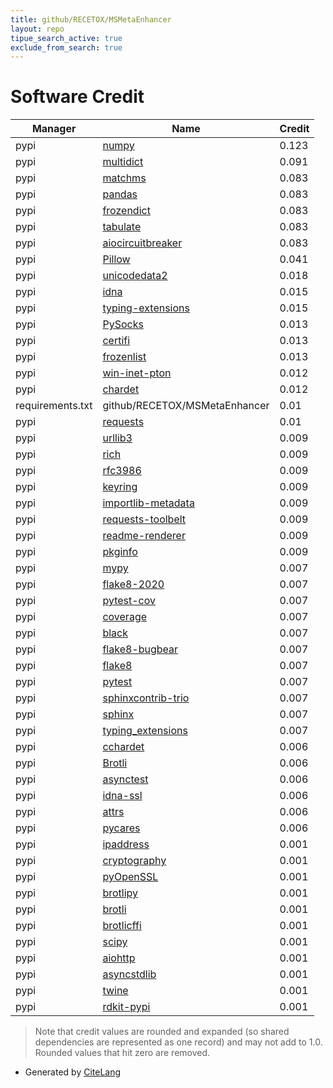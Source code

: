 ```yaml
---
title: github/RECETOX/MSMetaEnhancer
layout: repo
tipue_search_active: true
exclude_from_search: true
---
```

# Software Credit

|Manager|Name|Credit|
|-------|----|------|
|pypi|[numpy](https://www.numpy.org)|0.123|
|pypi|[multidict](https://github.com/aio-libs/multidict)|0.091|
|pypi|[matchms](https://github.com/matchms/matchms)|0.083|
|pypi|[pandas](https://pandas.pydata.org)|0.083|
|pypi|[frozendict](https://github.com/Marco-Sulla/python-frozendict)|0.083|
|pypi|[tabulate](https://pypi.org/project/tabulate/)|0.083|
|pypi|[aiocircuitbreaker](https://github.com/GenyaSol/aiocircuitbreaker)|0.083|
|pypi|[Pillow](https://pypi.org/project/Pillow)|0.041|
|pypi|[unicodedata2](https://pypi.org/project/unicodedata2)|0.018|
|pypi|[idna](https://github.com/kjd/idna)|0.015|
|pypi|[typing-extensions](https://typing.readthedocs.io/)|0.015|
|pypi|[PySocks](https://github.com/Anorov/PySocks)|0.013|
|pypi|[certifi](https://github.com/certifi/python-certifi)|0.013|
|pypi|[frozenlist](https://github.com/aio-libs/frozenlist)|0.013|
|pypi|[win-inet-pton](https://github.com/hickeroar/win_inet_pton)|0.012|
|pypi|[chardet](https://github.com/chardet/chardet)|0.012|
|requirements.txt|github/RECETOX/MSMetaEnhancer|0.01|
|pypi|[requests](https://requests.readthedocs.io)|0.01|
|pypi|[urllib3](https://urllib3.readthedocs.io/)|0.009|
|pypi|[rich](https://pypi.org/project/rich)|0.009|
|pypi|[rfc3986](https://pypi.org/project/rfc3986)|0.009|
|pypi|[keyring](https://pypi.org/project/keyring)|0.009|
|pypi|[importlib-metadata](https://pypi.org/project/importlib-metadata)|0.009|
|pypi|[requests-toolbelt](https://pypi.org/project/requests-toolbelt)|0.009|
|pypi|[readme-renderer](https://pypi.org/project/readme-renderer)|0.009|
|pypi|[pkginfo](https://pypi.org/project/pkginfo)|0.009|
|pypi|[mypy](https://pypi.org/project/mypy)|0.007|
|pypi|[flake8-2020](https://pypi.org/project/flake8-2020)|0.007|
|pypi|[pytest-cov](https://pypi.org/project/pytest-cov)|0.007|
|pypi|[coverage](https://pypi.org/project/coverage)|0.007|
|pypi|[black](https://pypi.org/project/black)|0.007|
|pypi|[flake8-bugbear](https://pypi.org/project/flake8-bugbear)|0.007|
|pypi|[flake8](https://pypi.org/project/flake8)|0.007|
|pypi|[pytest](https://pypi.org/project/pytest)|0.007|
|pypi|[sphinxcontrib-trio](https://pypi.org/project/sphinxcontrib-trio)|0.007|
|pypi|[sphinx](https://pypi.org/project/sphinx)|0.007|
|pypi|[typing_extensions](https://pypi.org/project/typing_extensions)|0.007|
|pypi|[cchardet](https://github.com/PyYoshi/cChardet)|0.006|
|pypi|[Brotli](https://github.com/google/brotli)|0.006|
|pypi|[asynctest](https://github.com/Martiusweb/asynctest/)|0.006|
|pypi|[idna-ssl](https://github.com/aio-libs/idna-ssl)|0.006|
|pypi|[attrs](https://www.attrs.org/)|0.006|
|pypi|[pycares](https://pypi.org/project/pycares)|0.006|
|pypi|[ipaddress](https://pypi.org/project/ipaddress)|0.001|
|pypi|[cryptography](https://pypi.org/project/cryptography)|0.001|
|pypi|[pyOpenSSL](https://pypi.org/project/pyOpenSSL)|0.001|
|pypi|[brotlipy](https://pypi.org/project/brotlipy)|0.001|
|pypi|[brotli](https://pypi.org/project/brotli)|0.001|
|pypi|[brotlicffi](https://pypi.org/project/brotlicffi)|0.001|
|pypi|[scipy](https://www.scipy.org)|0.001|
|pypi|[aiohttp](https://github.com/aio-libs/aiohttp)|0.001|
|pypi|[asyncstdlib](https://pypi.org/project/asyncstdlib)|0.001|
|pypi|[twine](https://twine.readthedocs.io/)|0.001|
|pypi|[rdkit-pypi](https://github.com/kuelumbus/rdkit-pypi)|0.001|


> Note that credit values are rounded and expanded (so shared dependencies are represented as one record) and may not add to 1.0. Rounded values that hit zero are removed.


- Generated by [CiteLang](https://github.com/vsoch/citelang)

